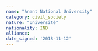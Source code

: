 ```yaml
---
name: "Anant National University"
category: civil_society
nature: "Université"
nationality: IND
alliance: 
date_signed: '2018-11-12'
---
```

    